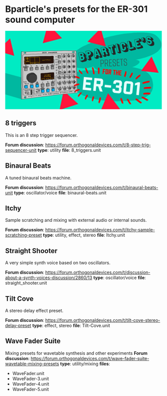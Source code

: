 # Bparticle's presets for the ER-301 sound computer
![Bparticle's presets header image](img/er-301_github-cover.png)

## 8 triggers
This is an 8 step trigger sequencer.

**Forum discussion**: https://forum.orthogonaldevices.com/t/8-step-trig-sequencer-unit
**type**: utility
**file**: 8_triggers.unit


## Binaural Beats
A tuned binaural beats machine.

**Forum discussion**: https://forum.orthogonaldevices.com/t/binaural-beats-unit
**type**: oscillator/voice
**file**: binaural-beats.unit

## Itchy
Sample scratching and mixing with external audio or internal sounds.

**Forum discussion**: https://forum.orthogonaldevices.com/t/itchy-sample-scratching-preset
**type**: utility, effect, stereo
**file**: Itchy.unit

## Straight Shooter
A very simple synth voice based on two oscillators.

**Forum discussion**: https://forum.orthogonaldevices.com/t/discussion-about-a-synth-voices-discussion/2860/13
**type**: oscillator/voice
**file**: straight_shooter.unit

## Tilt Cove
A stereo delay effect preset.

**Forum discussion**: https://forum.orthogonaldevices.com/t/tilt-cove-stereo-delay-preset
**type**: effect, stereo
**file**: Tilt-Cove.unit

## Wave Fader Suite
Mixing presets for wavetable synthesis and other experiments
**Forum discussion**: https://forum.orthogonaldevices.com/t/wave-fader-suite-wavetable-mixing-presets
**type**: utility/mixing
**files**:
* WaveFader.unit
* WaveFader-3.unit
* WaveFader-4.unit
* WaveFader-5.unit

